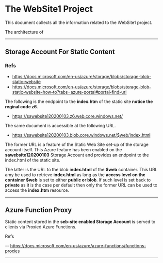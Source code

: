 
# The WebSite1 Project

This document collects all the information related to the WebSite1 project.

The architecture of 

---
## Storage Account For Static Content

### Refs
- https://docs.microsoft.com/en-us/azure/storage/blobs/storage-blob-static-website
- https://docs.microsoft.com/en-us/azure/storage/blobs/storage-blob-static-website-how-to?tabs=azure-portal#portal-find-url

The following is the endpoint to the **index.htm** of the static site **notice the reginal code z6**.

- https://sawebsite120200103.z6.web.core.windows.net/

The same document is accessible at the following URL.

- https://sawebsite120200103.blob.core.windows.net/$web/index.html

The former URL is a feature of the Static Web Site set-up of the storage account itself. This Azure feature has been enabled on the **sawebsite120200103** Storage Account and provides an endpoint to the index.html of the static site.

The latter is the URL to the blob **index.html** of the **$web** container. This URL amy be used to retrieve **index.html** as long as the **access level on the container $web** is set to either **public or blob**. If such level is set back to **private** as it is the case per default then only the former URL can be used to access the **index.htm** resource. 

---

## Azure Function Proxy 

Static content stored in the **seb-site enabled Storage Account** is served to clients via Proxied Azure Functions.

Refs

-- https://docs.microsoft.com/en-us/azure/azure-functions/functions-proxies

---